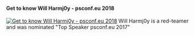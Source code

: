 ﻿#### Get to know Will Harmj0y - psconf.eu 2018

[![Get to know Will Harmj0y - psconf.eu 2018](https://i2.ytimg.com/vi/-fiwrPI6Izk/hqdefault.jpg "Get to know Will Harmj0y - psconf.eu 2018")](https://www.youtube.com/watch?v=-fiwrPI6Izk)
Will Harmj0y is a red-teamer and was nominated "Top Speaker psconf.eu 2017"


